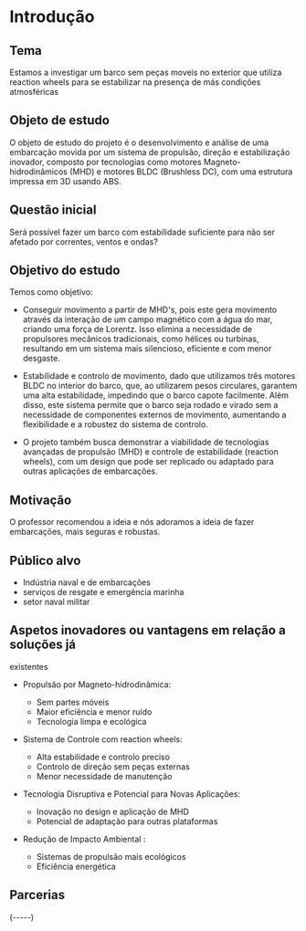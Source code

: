 # Introdução
## Tema
Estamos a investigar um barco sem peças moveis no exterior que utiliza reaction wheels para se estabilizar na presença de más condições atmosféricas
## Objeto de estudo
O objeto de estudo do projeto é o desenvolvimento e análise de uma embarcação movida por um sistema de propulsão, direção e estabilização inovador, composto por tecnologias como motores Magneto-hidrodinâmicos (MHD) e motores BLDC (Brushless DC), com uma estrutura impressa em 3D usando ABS.
## Questão inicial
Será possível fazer um barco com estabilidade suficiente para não ser afetado por correntes, ventos e ondas?
## Objetivo do estudo
Temos como objetivo:
- Conseguir movimento a partir de MHD's, pois este gera movimento através da interação de um campo magnético com a água do mar, criando uma força de Lorentz. Isso elimina a necessidade de propulsores mecânicos tradicionais, como hélices ou turbinas, resultando em um sistema mais silencioso, eficiente e com menor desgaste.

- Estabilidade e controlo de movimento, dado que utilizamos três motores BLDC no interior do barco, que, ao utilizarem pesos circulares, garantem uma alta estabilidade, impedindo que o barco capote facilmente. Além disso, este sistema permite que o barco seja rodado e virado sem a necessidade de componentes externos de movimento, aumentando a flexibilidade e a robustez do sistema de controlo.

- O projeto também busca demonstrar a viabilidade de tecnologias avançadas de propulsão (MHD) e controle de estabilidade (reaction wheels), com um design que pode ser replicado ou adaptado para outras aplicações de embarcações.

## Motivação
O professor recomendou a ideia e nós adoramos a ideia de fazer embarcações, mais seguras e robustas.


## Público alvo
- Indústria naval e de embarcações
- serviços de resgate e emergência marinha
- setor naval militar
## Aspetos inovadores ou vantagens em relação a soluções já
existentes
- Propulsão por Magneto-hidrodinâmica:

   - Sem partes móveis
   - Maior eficiência e menor ruído
   - Tecnologia limpa e ecológica

- Sistema de Controle com reaction wheels:

   - Alta estabilidade e controlo preciso
   - Controlo de direção sem peças externas
   - Menor necessidade de manutenção

- Tecnologia Disruptiva e Potencial para Novas Aplicações:

   - Inovação no design e aplicação de MHD
   - Potencial de adaptação para outras plataformas

- Redução de Impacto Ambiental :

   - Sistemas de propulsão mais ecológicos
   - Eficiência energética

## Parcerias
(-----)
